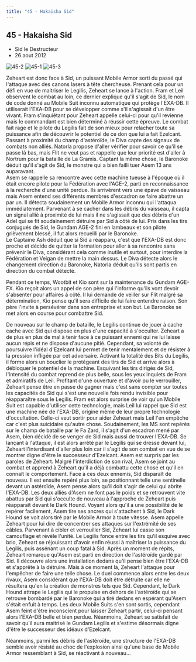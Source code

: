 ```yaml
---
title: "45 - Hakaisha Sid"
---
```


45 - Hakaisha Sid
-----------------

* Sid le Destructeur
* 26 aout 2012


![45-2](/images/mini/images-stories-saga-gundamage-episodes-_tb_150x84_45-2.jpg) ![45-1](/images/mini/images-stories-saga-gundamage-episodes-_tb_150x84_45-1.jpg) ![45-3](/images/mini/images-stories-saga-gundamage-episodes-_tb_150x84_45-3.jpg)


Zeheart est donc face à Sid, un puissant Mobile Armor sorti du passé qui l'attaque avec des canons lasers à tête chercheuse. Prenant cela pour un défi en vue de maitriser le Legilis, Zeheart se lance à l'action. Fram et Leil observent le combat au loin, ce dernier explique qu'il s'agit de Sid, le nom de code donné au Mobile Suit inconnu automatique qui protège l'EXA-DB. Il utiliserait l'EXA-DB pour se développer comme s'il s'agissait d'un être vivant. Fram s'inquiétant pour Zeheart appelle celui-ci pour qu'il revienne mais le commandant est bien déterminé à réussir cette épreuve. Le combat fait rage et le pilote du Legilis fait de son mieux pour relacher toute sa puissance afin de découvrir le potentiel de ce don que lui a fait Ezelcant. Passant à proximité du champ d'astéroïde, le Diva capte des signaux de combats non alliés. Natorla propose d'aller vérifier pour savoir ce qu'il se passe là bas, mais Flit ne veut pas et rappelle que leur priorité est d'aller à Nortrum pour la bataille de La Gramis. Captant la même chose, le Baronoke déduit qu'il s'agit de Sid, le monstre qui a bien failli tuer Asem 13 ans auparavant.   
Asem se rappelle sa rencontre avec cette machine tueuse à l'époque où il était encore pilote pour la Fédération avec l'AGE-2, parti en reconnaissance à la recherche d'une unité perdue. Ils arrivèrent vers une épave de vaisseau mais Asem entend ses différents membres d'escadron se faire abattre un par un. Il détecta soudainement un Mobile Armor inconnu qui l'attaqua immédiatement. Parvenant à se cacher dans les débris du vaisseau, il capta un signal allié à proximité de lui mais il ne s'agissait que des débris d'un Adel qui se fit soudainement détruire par Sid à côté de lui. Pris dans les tirs conjugués de Sid, le Gundam AGE-2 fini en lambeaux et son pilote grièvement blessé, il fut alors recueilli par le Baronoke.   
Le Captaine Ash déduit que si Sid a réapparu, c'est que l'EXA-DB est donc proche et décide de quitter la formation pour aller à sa rencontre sans prévenir le Diva, considérant cela comme inutile et surtout, pour interdire la Fédération et Veigan de mettre la main dessus. Le Diva détecte alors le changement direction du Baronoke, Natorla déduit qu'ils sont partis en direction du combat détecté.


Pendant ce temps, Wootbit et Kio sont sur la maintenance du Gundam AGE-FX. Kio reçoit alors un appel de son père qui l'informe qu'ils vont devoir s'absenter pour affaires à côté. Il lui demande de veiller sur Flit malgré sa détermination, Kio pense qu'il sera difficile de lui faire entendre raison. Son père l'invite à persévérer dans son entreprise et son but. Le Baronoke se met alors en course pour combattre Sid.


De nouveau sur le champ de bataille, le Legilis continue de jouer à cache cache avec Sid qui dispose en plus d'une capacité à s'occulter. Zeheart a de plus en plus de mal à tenir face à ce puissant ennemi qui ne lui laisse aucun répis et ne dispose d'aucune pitié. Cependant, sa volonté de poursuivre l'idéal d'Ezelcant lui permet de tenir mentalement et de résister à la pression infligée par cet adversaire. Activant la totalité des Bits du Legilis, il forme alors un bouclier le protégeant des tirs de Sid et arrive alors à débloquer le potentiel de la machine. Esquivant les tirs dirigés de Sid, l'intensité du combat reprend de plus belle, sous les yeux inquiets de Fram et admiratifs de Leil. Profitant d'une ouverture et d'avoir pu le verrouiller, Zeheart pense être en passe de gagner mais c'est sans compter sur toutes les capacités de Sid qui s'est une nouvelle fois rendu invisible pour réapparaître sous le Legilis. Fram est alors surprise de voir qu'un Mobile Suit est capable d'utiliser cette technologie, mais Leil lui rappel que Sid est une machine née de l'EXA-DB, origine même de leur propre technologie d'occultation. Celle-ci veut sortir pour aider Zeheart mais Leil l'en empêche car c'est plus suicidaire qu'autre chose. Soudainement, les MS sont repérés sur le champ de bataille par le Fa Zard, il s'agit d'un escadron mené par Asem, bien décidé de se venger de Sid mais aussi de trouver l'EXA-DB. Se lançant à l'attaque, il est alors arrêté par le Legilis qui se dresse devant lui, Zeheart l'interdisant d'aller plus loin car il s'agit de son combat en vue de se montrer digne d'être le successeur d'Ezelcant. Asem est surpris par les paroles de Zeheart. Malgré l'interdiction de son rival, Asem se joint au combat et apprend à Zeheart qu'il a déjà combattu cette chose et qu'il en connaît le comportement. Face à ces deux ennemis, Sid disparaît de nouveau. Il est ensuite repéré plus loin, se positionnant telle une sentinelle devant un astéroïde, Asem pense alors qu'il doit s'agir de celui qui abrite l'EXA-DB. Les deux alliés d'Asem ne font pas le poids et se retrouvent vite abattus par Sid qui s'occulte de nouveau à l'approche de Zeheart puis réapparaît devant le Dark Hound. Voyant alors qu'il a une possibilité de le repérer facilement, Asem tire ses ancres qui s'attachent à Sid, le Dark Hound se voit alors tiré par le Mobile Armor à toute vitesse. Asem appelle Zeheart pour lui dire de concentrer ses attaques sur l'extrémité de ses câbles. Parvenant à cibler et verrouiller Sid, Zeheart lui casse son camouflage et révèle l'unité. Le Legilis fonce entre les tirs qu'il esquive avec brio, Zeheart se réjouissant d'avoir enfin réussi à maîtriser la puissance du Legilis, puis assénant un coup fatal à Sid. Après un moment de répits, Zeheart remarque qu'Asem est parti en direction de l'astéroïde gardé par Sid. Il découvre alors une installation dedans qu'il pense bien être l'EXA-DB et s'apprête à la détruire. Mais à ce moment là, Zeheart l'attaque pour l'empêcher de faire une telle chose. Le duel commence alors entre les deux rivaux, Asem considérant que l'EXA-DB doit être détruite car elle ne résultera qu'en la création de monstres tels que Sid. Cependant, le Dark Hound attrape le Legilis qui le propulse en dehors de l'astéroïde qui se retrouve bombardé par le Baronoke qui a tiré dedans en espérant qu'Asem s'était enfuit à temps. Les deux Mobile Suits s'en sont sortis, cependant Asem feint d'être inconscient pour laisser Zeheart partir, celui-ci pensant alors l'EXA-DB belle et bien perdue. Néanmoins, Zeheart se satisfait de savoir qu'il aura maitrisé le Gundam Legilis et s'estime désormais digne d'être le successeur des idéaux d'Ezelcant.


Néanmoins, parmi les débris de l'astéroïde, une structure de l'EXA-DB semble avoir résisté au choc de l'explosion ainsi qu'une base de Mobile Armor ressemblant à Sid, se réactivant à nouveau...


 

